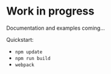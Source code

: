 
# Work in progress

Documentation and examples coming...

Quickstart:

- `npm update`
- `npm run build`
- `webpack`

